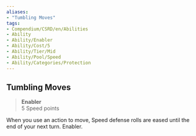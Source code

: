 ```yaml
---
aliases:
- "Tumbling Moves"
tags:
- Compendium/CSRD/en/Abilities
- Ability
- Ability/Enabler
- Ability/Cost/5
- Ability/Tier/Mid
- Ability/Pool/Speed
- Ability/Categories/Protection
---
```


  
## Tumbling Moves  
>**Enabler**  
>5 Speed points
  
When you use an action to move, Speed defense rolls are eased until the end of your next turn. Enabler.